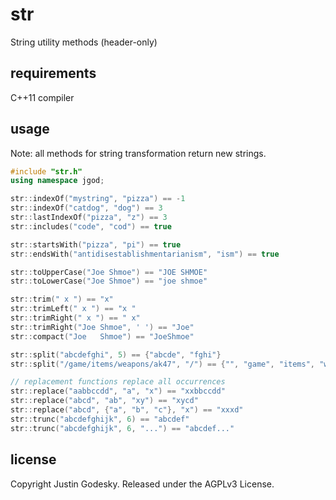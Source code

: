 # str

String utility methods (header-only)

## requirements

C++11 compiler

## usage

Note: all methods for string transformation return new strings.

```cpp
#include "str.h"
using namespace jgod;

str::indexOf("mystring", "pizza") == -1
str::indexOf("catdog", "dog") == 3
str::lastIndexOf("pizza", "z") == 3
str::includes("code", "cod") == true

str::startsWith("pizza", "pi") == true
str::endsWith("antidisestablishmentarianism", "ism") == true

str::toUpperCase("Joe Shmoe") == "JOE SHMOE"
str::toLowerCase("Joe Shmoe") == "joe shmoe"

str::trim(" x ") == "x"
str::trimLeft(" x ") == "x "
str::trimRight(" x ") == " x"
str::trimRight("Joe Shmoe", ' ') == "Joe"
str::compact("Joe   Shmoe") == "JoeShmoe"

str::split("abcdefghi", 5) == {"abcde", "fghi"}
str::split("/game/items/weapons/ak47", "/") == {"", "game", "items", "weapons", "ak47"}

// replacement functions replace all occurrences
str::replace("aabbccdd", "a", "x") == "xxbbccdd"
str::replace("abcd", "ab", "xy") == "xycd"
str::replace("abcd", {"a", "b", "c"}, "x") == "xxxd"
str::trunc("abcdefghijk", 6) == "abcdef"
str::trunc("abcdefghijk", 6, "...") == "abcdef..."
```

## license

Copyright Justin Godesky.
Released under the AGPLv3 License.
